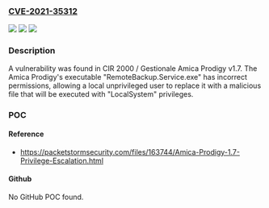 ### [CVE-2021-35312](https://cve.mitre.org/cgi-bin/cvename.cgi?name=CVE-2021-35312)
![](https://img.shields.io/static/v1?label=Product&message=n%2Fa&color=blue)
![](https://img.shields.io/static/v1?label=Version&message=n%2Fa&color=blue)
![](https://img.shields.io/static/v1?label=Vulnerability&message=n%2Fa&color=brighgreen)

### Description

A vulnerability was found in CIR 2000 / Gestionale Amica Prodigy v1.7. The Amica Prodigy's executable "RemoteBackup.Service.exe" has incorrect permissions, allowing a local unprivileged user to replace it with a malicious file that will be executed with "LocalSystem" privileges.

### POC

#### Reference
- https://packetstormsecurity.com/files/163744/Amica-Prodigy-1.7-Privilege-Escalation.html

#### Github
No GitHub POC found.

